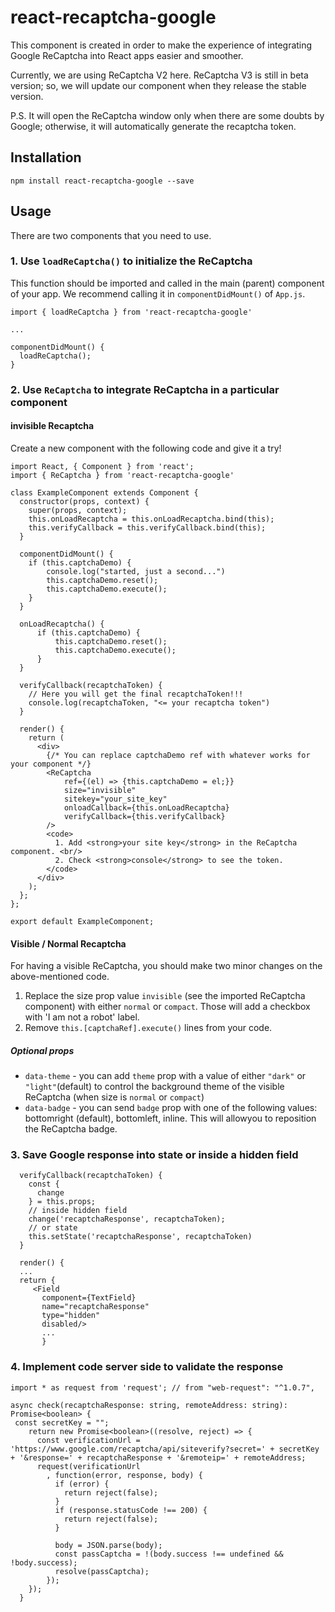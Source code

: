# react-recaptcha-google

This component is created in order to make the experience of integrating Google ReCaptcha into React apps easier and smoother.

Currently, we are using ReCaptcha V2 here. ReCaptcha V3 is still in beta version; so, we will update our component when they release the stable version.

P.S. It will open the ReCaptcha window only when there are some doubts by Google; otherwise, it will automatically generate the recaptcha token.

## Installation

`npm install react-recaptcha-google --save`

## Usage

There are two components that you need to use.

### 1. Use `loadReCaptcha()` to initialize the ReCaptcha

This function should be imported and called in the main (parent) component of your app. We recommend calling it in `componentDidMount()` of `App.js`.

```
import { loadReCaptcha } from 'react-recaptcha-google'

...

componentDidMount() {
  loadReCaptcha();
}
```

### 2. Use `ReCaptcha` to integrate ReCaptcha in a particular component

#### invisible Recaptcha

Create a new component with the following code and give it a try!

```
import React, { Component } from 'react';
import { ReCaptcha } from 'react-recaptcha-google'

class ExampleComponent extends Component {
  constructor(props, context) {
    super(props, context);
    this.onLoadRecaptcha = this.onLoadRecaptcha.bind(this);
    this.verifyCallback = this.verifyCallback.bind(this);
  }

  componentDidMount() {
    if (this.captchaDemo) {
        console.log("started, just a second...")
        this.captchaDemo.reset();
        this.captchaDemo.execute();
    }
  }

  onLoadRecaptcha() {
      if (this.captchaDemo) {
          this.captchaDemo.reset();
          this.captchaDemo.execute();
      }
  }

  verifyCallback(recaptchaToken) {
    // Here you will get the final recaptchaToken!!!
    console.log(recaptchaToken, "<= your recaptcha token")
  }

  render() {
    return (
      <div>
        {/* You can replace captchaDemo ref with whatever works for your component */}
        <ReCaptcha
            ref={(el) => {this.captchaDemo = el;}}
            size="invisible"
            sitekey="your_site_key"
            onloadCallback={this.onLoadRecaptcha}
            verifyCallback={this.verifyCallback}
        />
        <code>
          1. Add <strong>your site key</strong> in the ReCaptcha component. <br/>
          2. Check <strong>console</strong> to see the token.
        </code>
      </div>
    );
  };
};

export default ExampleComponent;
```

#### Visible / Normal Recaptcha

For having a visible ReCaptcha, you should make two minor changes on the above-mentioned code.

1.  Replace the size prop value `invisible` (see the imported ReCaptcha component) with either `normal` or `compact`. Those will add a checkbox with 'I am not a robot' label.
2.  Remove `this.[captchaRef].execute()` lines from your code.

##### Optional props

- `data-theme` - you can add `theme` prop with a value of either `"dark"` or `"light"`(default) to control the background theme of the visible ReCaptcha (when size is `normal` or `compact`)
- `data-badge` - you can send `badge` prop with one of the following values: bottomright (default), bottomleft, inline. This will allowyou to reposition the ReCaptcha badge.

### 3. Save Google response into state or inside a hidden field

```
  verifyCallback(recaptchaToken) {
    const {
      change
    } = this.props;
    // inside hidden field
    change('recaptchaResponse', recaptchaToken);
    // or state
    this.setState('recaptchaResponse', recaptchaToken)
  }

  render() {
  ...
  return {
     <Field
       component={TextField}
       name="recaptchaResponse"
       type="hidden"
       disabled/>
       ...
       }
```

### 4. Implement code server side to validate the response

```
import * as request from 'request'; // from "web-request": "^1.0.7",

async check(recaptchaResponse: string, remoteAddress: string): Promise<boolean> {
 const secretKey = "";
    return new Promise<boolean>((resolve, reject) => {
      const verificationUrl = 'https://www.google.com/recaptcha/api/siteverify?secret=' + secretKey + '&response=' + recaptchaResponse + '&remoteip=' + remoteAddress;
      request(verificationUrl
        , function(error, response, body) {
          if (error) {
            return reject(false);
          }
          if (response.statusCode !== 200) {
            return reject(false);
          }

          body = JSON.parse(body);
          const passCaptcha = !(body.success !== undefined && !body.success);
          resolve(passCaptcha);
        });
    });
  }
```
